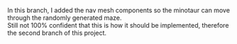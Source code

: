 In this branch, I added the nav mesh components so the minotaur can move through the randomly generated maze.  
Still not 100% confident that this is how it should be implemented, therefore the second branch of this project.
